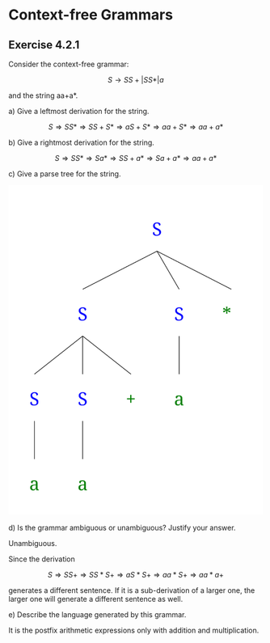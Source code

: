 # Context-free Grammars

## Exercise 4.2.1

Consider the context-free grammar:

$$S \rightarrow SS+ | SS* | a$$

and the string aa+a*.

a) Give a leftmost derivation for the string.

$$S \Rightarrow SS* \Rightarrow SS+S* \Rightarrow aS+S* \Rightarrow aa+S* \Rightarrow aa+a*$$

b) Give a rightmost derivation for the string.

$$S \Rightarrow SS* \Rightarrow Sa* \Rightarrow SS+a* \Rightarrow Sa+a* \Rightarrow aa+a*$$

c) Give a parse tree for the string.

![parse tree](assets/4_2_1.svg)

d) Is the grammar ambiguous or unambiguous? Justify your answer.

Unambiguous.

Since the derivation

$$S \Rightarrow SS+ \Rightarrow SS*S+ \Rightarrow aS*S+ \Rightarrow aa*S+ \Rightarrow aa*a+$$

generates a different sentence. If it is a sub-derivation of a larger one, the larger one will generate a different sentence as well.

e) Describe the language generated by this grammar.

It is the postfix arithmetic expressions only with addition and multiplication.

